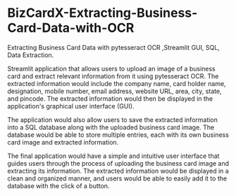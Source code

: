 # BizCardX-Extracting-Business-Card-Data-with-OCR
Extracting Business Card Data with pytesseract OCR ,Streamlit GUI, SQL, Data Extraction.

Streamlit application that allows users to upload an image of a business card and extract relevant information from it using pytesseract OCR.
The extracted information would include the company name, card holder name, designation, mobile number, email address, website URL, area, city, state, and pincode. 
The extracted information would then be displayed in the application's graphical user interface (GUI).

The application would also allow users to save the extracted information into a SQL database along with the uploaded business card image. 
The database would be able to store multiple entries, each with its own business card image and extracted information.

The final application would have a simple and intuitive user interface that guides users through the process of uploading the business card image and extracting its information. 
The extracted information would be displayed in a clean and organized manner, and users would be able to easily add it to the database with the click of a button.
